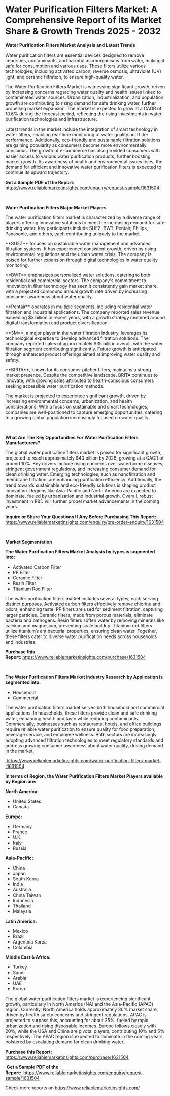 <p><h1>Water Purification Filters Market: A Comprehensive Report of its Market Share & Growth Trends 2025 - 2032</h1></p><p><strong>Water Purification Filters Market Analysis and Latest Trends</strong></p>
<p><p>Water purification filters are essential devices designed to remove impurities, contaminants, and harmful microorganisms from water, making it safe for consumption and various uses. These filters utilize various technologies, including activated carbon, reverse osmosis, ultraviolet (UV) light, and ceramic filtration, to ensure high-quality water.</p><p>The Water Purification Filters Market is witnessing significant growth, driven by increasing concerns regarding water quality and health issues linked to contaminated water sources. Urbanization, industrialization, and population growth are contributing to rising demand for safe drinking water, further propelling market expansion. The market is expected to grow at a CAGR of 10.6% during the forecast period, reflecting the rising investments in water purification technologies and infrastructure.</p><p>Latest trends in the market include the integration of smart technology in water filters, enabling real-time monitoring of water quality and filter performance. Additionally, eco-friendly and sustainable filtration solutions are gaining popularity as consumers become more environmentally conscious. The growth of e-commerce has also provided consumers with easier access to various water purification products, further boosting market growth. As awareness of health and environmental issues rises, the demand for efficient and innovative water purification filters is expected to continue its upward trajectory.</p></p>
<p><strong>Get a Sample PDF of the Report:&nbsp;</strong> <a href="https://www.reliablemarketinsights.com/enquiry/request-sample/1631504?utm_campaign=2176&utm_medium=2&utm_source=Github&utm_content=ia&utm_term=08022025&utm_id=water-purification-filters">https://www.reliablemarketinsights.com/enquiry/request-sample/1631504</a></p>
<p>&nbsp;</p>
<p><strong>Water Purification Filters Major Market Players</strong></p>
<p><p>The water purification filters market is characterized by a diverse range of players offering innovative solutions to meet the increasing demand for safe drinking water. Key participants include SUEZ, BWT, Pentair, Philips, Panasonic, and others, each contributing uniquely to the market.</p><p>**SUEZ** focuses on sustainable water management and advanced filtration systems. It has experienced consistent growth, driven by rising environmental regulations and the urban water crisis. The company is poised for further expansion through digital technologies in water quality monitoring.</p><p>**BWT** emphasizes personalized water solutions, catering to both residential and commercial sectors. The company's commitment to innovation in filter technology has seen it consistently gain market share, with a projected compound annual growth rate driven by increasing consumer awareness about water quality.</p><p>**Pentair** operates in multiple segments, including residential water filtration and industrial applications. The company reported sales revenue exceeding $3 billion in recent years, with a growth strategy centered around digital transformation and product diversification.</p><p>**3M**, a major player in the water filtration industry, leverages its technological expertise to develop advanced filtration solutions. The company reported sales of approximately $35 billion overall, with the water filtration segment contributing significantly. Future growth is anticipated through enhanced product offerings aimed at improving water quality and safety.</p><p>**BRITA**, known for its consumer pitcher filters, maintains a strong market presence. Despite the competitive landscape, BRITA continues to innovate, with growing sales attributed to health-conscious consumers seeking accessible water purification methods.</p><p>The market is projected to experience significant growth, driven by increasing environmental concerns, urbanization, and health considerations. With a focus on sustainable and smart technologies, companies are well-positioned to capture emerging opportunities, catering to a growing global population increasingly focused on water quality.</p></p>
<p>&nbsp;</p>
<p><strong>What Are The Key Opportunities For Water Purification Filters Manufacturers?</strong></p>
<p><p>The global water purification filters market is poised for significant growth, projected to reach approximately $40 billion by 2028, growing at a CAGR of around 10%. Key drivers include rising concerns over waterborne diseases, stringent government regulations, and increasing consumer demand for clean drinking water. Emerging technologies, such as nanofiltration and membrane filtration, are enhancing purification efficiency. Additionally, the trend towards sustainable and eco-friendly solutions is shaping product innovation. Regions like Asia-Pacific and North America are expected to dominate, fueled by urbanization and industrial growth. Overall, robust investment in R&D will further propel market advancements in the coming years.</p></p>
<p><strong>Inquire or Share Your Questions If Any Before Purchasing This Report:</strong> <a href="https://www.reliablemarketinsights.com/enquiry/pre-order-enquiry/1631504?utm_campaign=2176&utm_medium=2&utm_source=Github&utm_content=ia&utm_term=08022025&utm_id=water-purification-filters">https://www.reliablemarketinsights.com/enquiry/pre-order-enquiry/1631504</a></p>
<p>&nbsp;</p>
<p><strong>Market Segmentation</strong></p>
<p><strong>The Water Purification Filters Market Analysis by types is segmented into:</strong></p>
<p><ul><li>Activated Carbon Filter</li><li>PP Filter</li><li>Ceramic Filter</li><li>Resin Filter</li><li>Titanium Rod Filter</li></ul></p>
<p><p>The water purification filters market includes several types, each serving distinct purposes. Activated carbon filters effectively remove chlorine and odors, enhancing taste. PP filters are used for sediment filtration, capturing larger particles. Ceramic filters, made from porous materials, eliminate bacteria and pathogens. Resin filters soften water by removing minerals like calcium and magnesium, preventing scale buildup. Titanium rod filters utilize titanium’s antibacterial properties, ensuring clean water. Together, these filters cater to diverse water purification needs across households and industries.</p></p>
<p><strong>Purchase this Report:&nbsp;</strong><a href="https://www.reliablemarketinsights.com/purchase/1631504?utm_campaign=2176&utm_medium=2&utm_source=Github&utm_content=ia&utm_term=08022025&utm_id=water-purification-filters">https://www.reliablemarketinsights.com/purchase/1631504</a></p>
<p>&nbsp;</p>
<p><strong>The Water Purification Filters Market Industry Research by Application is segmented into:</strong></p>
<p><ul><li>Household</li><li>Commercial</li></ul></p>
<p><p>The water purification filters market serves both household and commercial applications. In households, these filters provide clean and safe drinking water, enhancing health and taste while reducing contaminants. Commercially, businesses such as restaurants, hotels, and office buildings require reliable water purification to ensure quality for food preparation, beverage service, and employee wellness. Both sectors are increasingly adopting advanced filtration technologies to meet regulatory standards and address growing consumer awareness about water quality, driving demand in the market.</p></p>
<p><a href="https://www.reliablemarketinsights.com/water-purification-filters-market-r1631504?utm_campaign=2176&utm_medium=2&utm_source=Github&utm_content=ia&utm_term=08022025&utm_id=water-purification-filters">&nbsp;https://www.reliablemarketinsights.com/water-purification-filters-market-r1631504</a></p>
<p><strong>In terms of Region, the Water Purification Filters Market Players available by Region are:</strong></p>
<p>
    <p> <strong> North America: </strong>
        <ul>
            <li>United States</li>
            <li>Canada</li>
        </ul>
        </p> 
    <p> <strong> Europe: </strong>
        <ul>
            <li>Germany</li>
            <li>France</li>
            <li>U.K.</li>
            <li>Italy</li>
            <li>Russia</li>
        </ul>
        </p> 
    <p> <strong> Asia-Pacific: </strong>
        <ul>
            <li>China</li>
            <li>Japan</li>
            <li>South Korea</li>
            <li>India</li>
            <li>Australia</li>
            <li>China Taiwan</li>
            <li>Indonesia</li>
            <li>Thailand</li>
            <li>Malaysia</li>
        </ul>
        </p> 
    <p> <strong> Latin America: </strong>
        <ul>
            <li>Mexico</li>
            <li>Brazil</li>
            <li>Argentina Korea</li>
            <li>Colombia</li>
        </ul>
        </p> 
    <p> <strong> Middle East & Africa: </strong>
        <ul>
            <li>Turkey</li>
            <li>Saudi</li>
            <li>Arabia</li>
            <li>UAE</li>
            <li>Korea</li>
        </ul>
    </p>
    </p>
<p><p>The global water purification filters market is experiencing significant growth, particularly in North America (NA) and the Asia-Pacific (APAC) region. Currently, North America holds approximately 30% market share, driven by health safety concerns and stringent regulations. APAC is projected to surpass this, accounting for about 35%, fueled by rapid urbanization and rising disposable incomes. Europe follows closely with 20%, while the USA and China are pivotal players, contributing 10% and 5% respectively. The APAC region is expected to dominate in the coming years, bolstered by escalating demand for clean drinking water.</p></p>
<p><strong>Purchase this Report: </strong><a href="https://www.reliablemarketinsights.com/purchase/1631504?utm_campaign=2176&utm_medium=2&utm_source=Github&utm_content=ia&utm_term=08022025&utm_id=water-purification-filters">https://www.reliablemarketinsights.com/purchase/1631504</a></p>
<p>&nbsp;<strong>Get a Sample PDF of the Report:&nbsp;&nbsp;</strong><a href="https://www.reliablemarketinsights.com/enquiry/request-sample/1631504?utm_campaign=2176&utm_medium=2&utm_source=Github&utm_content=ia&utm_term=08022025&utm_id=water-purification-filters">https://www.reliablemarketinsights.com/enquiry/request-sample/1631504</a></p>
<p><strong></strong></p>
<p>Check more reports on <a href="https://www.reliablemarketinsights.com/?utm_campaign=2176&utm_medium=2&utm_source=Github&utm_content=ia&utm_term=08022025&utm_id=water-purification-filters">https://www.reliablemarketinsights.com/</a></p>